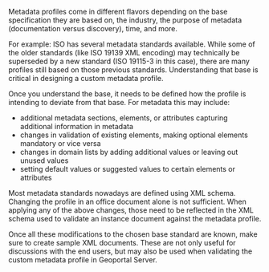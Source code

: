 Metadata profiles come in different flavors depending on the base specification they are based on, the industry, the purpose of metadata (documentation versus discovery), time, and more.

For example: ISO has several metadata standards available. While some of the older standards (like ISO 19139 XML encoding) may technically be superseded by a new standard (ISO 19115-3 in this case), there are many profiles still based on those previous standards. Understanding that base is critical in designing a custom metadata profile.

Once you understand the base, it needs to be defined how the profile is intending to deviate from that base. For metadata this may include:
- additional metadata sections, elements, or attributes capturing additional information in metadata
- changes in validation of existing elements, making optional elements mandatory or vice versa
- changes in domain lists by adding additional values or leaving out unused values
- setting default values or suggested values to certain elements or attributes

Most metadata standards nowadays are defined using XML schema. Changing the profile in an office document alone is not sufficient. When applying any of the above changes, those need to be reflected in the XML schema used to validate an instance document against the metadata profile.

Once all these modifications to the chosen base standard are known, make sure to create sample XML documents. These are not only useful for discussions with the end users, but may also be used when validating the custom metadata profile in Geoportal Server.
